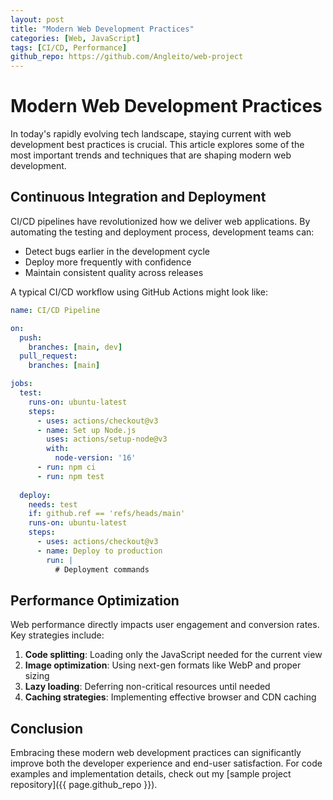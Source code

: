 ```yaml
---
layout: post
title: "Modern Web Development Practices"
categories: [Web, JavaScript]
tags: [CI/CD, Performance]
github_repo: https://github.com/Angleito/web-project
---
```


# Modern Web Development Practices

In today's rapidly evolving tech landscape, staying current with web development best practices is crucial. This article explores some of the most important trends and techniques that are shaping modern web development.

## Continuous Integration and Deployment

CI/CD pipelines have revolutionized how we deliver web applications. By automating the testing and deployment process, development teams can:

- Detect bugs earlier in the development cycle
- Deploy more frequently with confidence
- Maintain consistent quality across releases

A typical CI/CD workflow using GitHub Actions might look like:

```yaml
name: CI/CD Pipeline

on:
  push:
    branches: [main, dev]
  pull_request:
    branches: [main]

jobs:
  test:
    runs-on: ubuntu-latest
    steps:
      - uses: actions/checkout@v3
      - name: Set up Node.js
        uses: actions/setup-node@v3
        with:
          node-version: '16'
      - run: npm ci
      - run: npm test
  
  deploy:
    needs: test
    if: github.ref == 'refs/heads/main'
    runs-on: ubuntu-latest
    steps:
      - uses: actions/checkout@v3
      - name: Deploy to production
        run: |
          # Deployment commands
```

## Performance Optimization

Web performance directly impacts user engagement and conversion rates. Key strategies include:

1. **Code splitting**: Loading only the JavaScript needed for the current view
2. **Image optimization**: Using next-gen formats like WebP and proper sizing
3. **Lazy loading**: Deferring non-critical resources until needed
4. **Caching strategies**: Implementing effective browser and CDN caching

## Conclusion

Embracing these modern web development practices can significantly improve both the developer experience and end-user satisfaction. For code examples and implementation details, check out my [sample project repository]({{ page.github_repo }}). 